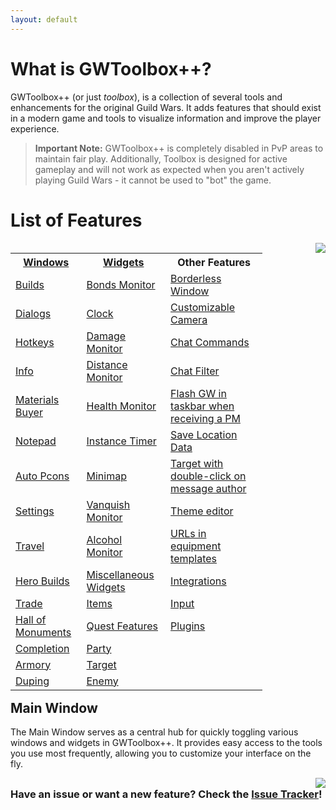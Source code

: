 ```yaml
---
layout: default
---
```


# What is GWToolbox++?
GWToolbox++ (or just *toolbox*), is a collection of several tools and enhancements for the original Guild Wars. It adds features that should exist in a modern game and tools to visualize information and improve the player experience.

> **Important Note:** GWToolbox++ is completely disabled in PvP areas to maintain fair play. Additionally, Toolbox is designed for active gameplay and will not work as expected when you aren't actively playing Guild Wars - it cannot be used to "bot" the game.

# List of Features
<div style="float: left; width: 80%;">
	<table>
		<tr>
			<th><a href="windows">Windows</a></th>
			<th><a href="widgets">Widgets</a></th>
			<th>Other Features</th>
		</tr>
		<tr>
			<td><a href="builds">Builds</a></td>
			<td><a href="widgets#bonds">Bonds Monitor</a></td>
			<td><a href="settings#game_settings">Borderless Window</a></td>
		</tr>
		<tr>
			<td><a href="dialogs">Dialogs</a></td>
			<td><a href="widgets#clock">Clock</a></td>
			<td><a href="camera">Customizable Camera</a></td>
		</tr>
		<tr>
			<td><a href="hotkeys">Hotkeys</a></td>
			<td><a href="damage_monitor">Damage Monitor</a></td>
			<td><a href="commands">Chat Commands</a></td>
		</tr>
		<tr>
			<td><a href="info">Info</a></td>
			<td><a href="widgets#distance">Distance Monitor</a></td>
			<td><a href="chatfilter">Chat Filter</a></td>
		</tr>
		<tr>
			<td><a href="materials">Materials Buyer</a></td>
			<td><a href="widgets#health">Health Monitor</a></td>
			<td><a href="settings#game_settings">Flash GW in taskbar when receiving a PM</a></td>
		</tr>
		<tr>
			<td><a href="windows#notepad">Notepad</a></td>
			<td><a href="widgets#timer">Instance Timer</a></td>
			<td><a href="settings#toolbox_settings">Save Location Data</a></td>
		</tr>
		<tr>
			<td><a href="pcons">Auto Pcons</a></td>
			<td><a href="minimap">Minimap</a></td>
			<td><a href="settings#game_settings">Target with double-click on message author</a></td>
		</tr>
		<tr>
			<td><a href="settings">Settings</a></td>
			<td><a href="widgets#vanquish">Vanquish Monitor</a></td>
			<td><a href="theme">Theme editor</a></td>
		</tr>
		<tr>
			<td><a href="travel">Travel</a></td>
			<td><a href="widgets#alcohol">Alcohol Monitor</a></td>
			<td><a href="settings#game_settings">URLs in equipment templates</a></td>
		</tr>
		<tr>
			<td><a href="herobuilds">Hero Builds</a></td>
                        <td><a href="misc_widgets">Miscellaneous Widgets</a></td>
			<td><a href="integrations">Integrations</a></td>
		</tr>
		<tr>
			<td><a href="trade">Trade</a></td>
			<td><a href="items">Items</a></td>
			<td><a href="input_modules">Input</a></td>
		</tr>
		<tr>
			<td><a href="hallofmonuments">Hall of Monuments</a></td>
			<td><a href="quest">Quest Features</a></td>
			<td><a href="plugins">Plugins</a></td>
		</tr>
		<tr>
			<td><a href="completion">Completion</a></td>
			<td><a href="party_window">Party</a></td>
            <td></td>
		</tr>
		<tr>
			<td><a href="armory_window">Armory</a></td>
			<td><a href="target_widgets">Target</a></td>
            <td></td>
		</tr>
		<tr>
			<td><a href="duping_window">Duping</a></td>
			<td><a href="enemy_window">Enemy</a></td>
            <td></td>
		</tr>
	</table>
</div>

<div style="float: right; width: 15%; margin-left: 5%;">
	<img src="https://user-images.githubusercontent.com/11432831/28233445-c7762ff4-68ab-11e7-9388-9437c8987a61.PNG" style="float: right;" />
</div>

<div style="clear: both;">
	<h2>Main Window</h2>
	<p>The Main Window serves as a central hub for quickly toggling various windows and widgets in GWToolbox++. It provides easy access to the tools you use most frequently, allowing you to customize your interface on the fly.</p>
</div>

<div style="float: right; width: 15%; margin-left: 5%;">
	<img src="https://user-images.githubusercontent.com/11432831/28233445-c7762ff4-68ab-11e7-9388-9437c8987a61.PNG" style="float: right;" />
</div>

<h3 style="display: block; clear: both;">Have an issue or want a new feature? Check the <a href="{{ site.github.issues_url }}">Issue Tracker</a>!</h3>
